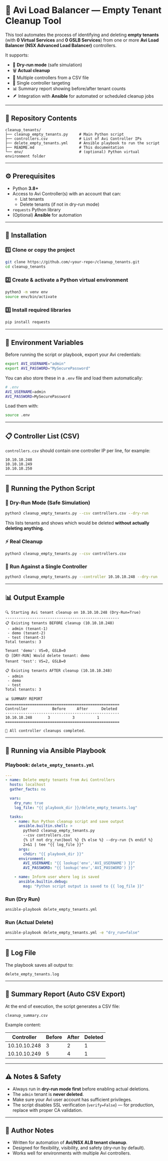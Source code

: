 # 🧹 Avi Load Balancer — Empty Tenant Cleanup Tool

This tool automates the process of identifying and deleting **empty tenants** (with **0 Virtual Services** and **0 GSLB Services**) from one or more **Avi Load Balancer (NSX Advanced Load Balancer)** controllers.

It supports:
- 🔄 **Dry-run mode** (safe simulation)
- 🗑️ **Actual cleanup**
- 🧭 Multiple controllers from a CSV file
- 🎯 Single controller targeting
- 📊 Summary report showing before/after tenant counts
- 🪶 Integration with **Ansible** for automated or scheduled cleanup jobs

---

## 📁 Repository Contents

```
cleanup_tenants/
├── cleanup_empty_tenants.py     # Main Python script
├── controllers.csv              # List of Avi Controller IPs
├── delete_empty_tenants.yml     # Ansible playbook to run the script
├── README.md                    # This documentation
└── env/                         # (optional) Python virtual environment folder
```

---

## ⚙️ Prerequisites

- Python **3.8+**
- Access to Avi Controller(s) with an account that can:
  - List tenants
  - Delete tenants (if not in dry-run mode)
- `requests` Python library  
- (Optional) **Ansible** for automation

---

## 🧰 Installation

### 1️⃣ Clone or copy the project

```bash
git clone https://github.com/<your-repo>/cleanup_tenants.git
cd cleanup_tenants
```

### 2️⃣ Create & activate a Python virtual environment

```bash
python3 -m venv env
source env/bin/activate
```

### 3️⃣ Install required libraries

```bash
pip install requests
```

---

## 🔐 Environment Variables

Before running the script or playbook, export your Avi credentials:

```bash
export AVI_USERNAME="admin"
export AVI_PASSWORD="MySecurePassword"
```

You can also store these in a `.env` file and load them automatically:

```bash
# .env
AVI_USERNAME=admin
AVI_PASSWORD=MySecurePassword
```

Load them with:
```bash
source .env
```

---

## 📋 Controller List (CSV)

`controllers.csv` should contain one controller IP per line, for example:

```
10.10.10.248
10.10.10.249
10.10.10.250
```

---

## 🚀 Running the Python Script

### 🧪 Dry-Run Mode (Safe Simulation)
```bash
python3 cleanup_empty_tenants.py --csv controllers.csv --dry-run
```

This lists tenants and shows which would be deleted **without actually deleting anything.**

### ⚡ Real Cleanup
```bash
python3 cleanup_empty_tenants.py --csv controllers.csv
```

### 🎯 Run Against a Single Controller
```bash
python3 cleanup_empty_tenants.py --controller 10.10.10.248 --dry-run
```

---

## 📊 Output Example

```
🔍 Starting Avi tenant cleanup on 10.10.10.248 (Dry-Run=True)
---------------------------------------------------
📋 Existing tenants BEFORE cleanup (10.10.10.248)
 - admin (tenant-1)
 - demo (tenant-2)
 - test (tenant-3)
Total tenants: 3

Tenant 'demo': VS=0, GSLB=0
🟡 [DRY-RUN] Would delete tenant: demo
Tenant 'test': VS=2, GSLB=0

📋 Existing tenants AFTER cleanup (10.10.10.248)
 - admin
 - demo
 - test
Total tenants: 3

📊 SUMMARY REPORT
===================================================
Controller           Before     After      Deleted
---------------------------------------------------
10.10.10.248       3          3          1
===================================================

🏁 All controller cleanups completed.
```

---

## 🤖 Running via Ansible Playbook

### Playbook: `delete_empty_tenants.yml`

```yaml
---
- name: Delete empty tenants from Avi Controllers
  hosts: localhost
  gather_facts: no

  vars:
    dry_run: true
    log_file: "{{ playbook_dir }}/delete_empty_tenants.log"

  tasks:
    - name: Run Python cleanup script and save output
      ansible.builtin.shell: >
        python3 cleanup_empty_tenants.py
        --csv controllers.csv
        {% if not dry_run|bool %} {% else %} --dry-run {% endif %}
        2>&1 | tee "{{ log_file }}"
      args:
        chdir: "{{ playbook_dir }}"
      environment:
        AVI_USERNAME: "{{ lookup('env','AVI_USERNAME') }}"
        AVI_PASSWORD: "{{ lookup('env','AVI_PASSWORD') }}"

    - name: Inform user where log is saved
      ansible.builtin.debug:
        msg: "Python script output is saved to {{ log_file }}"
```

### Run (Dry Run)
```bash
ansible-playbook delete_empty_tenants.yml
```

### Run (Actual Delete)
```bash
ansible-playbook delete_empty_tenants.yml -e "dry_run=false"
```

---

## 📁 Log File

The playbook saves all output to:
```
delete_empty_tenants.log
```

---

## 🧾 Summary Report (Auto CSV Export)

At the end of execution, the script generates a CSV file:
```
cleanup_summary.csv
```

Example content:

| Controller | Before | After | Deleted |
|-------------|--------|--------|----------|
| 10.10.10.248 | 3 | 2 | 1 |
| 10.10.10.249 | 5 | 4 | 1 |

---

## ⚠️ Notes & Safety

- Always run in **dry-run mode first** before enabling actual deletions.
- The `admin` tenant is **never deleted**.
- Make sure your Avi user account has sufficient privileges.
- The script disables SSL verification (`verify=False`) — for production, replace with proper CA validation.

---

## 🧠 Author Notes

- Written for automation of **Avi/NSX ALB tenant cleanup**.  
- Designed for flexibility, visibility, and safety (dry-run by default).  
- Works well for environments with multiple Avi controllers.
